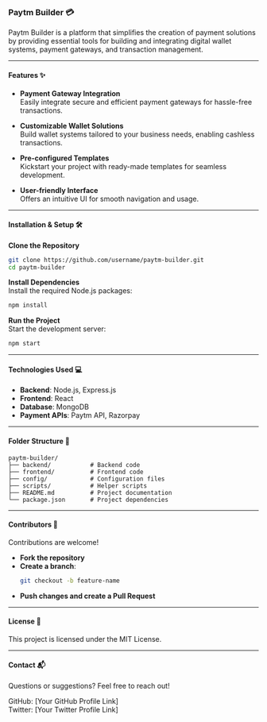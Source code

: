 ### Paytm Builder 💳  
Paytm Builder is a platform that simplifies the creation of payment solutions by providing essential tools for building and integrating digital wallet systems, payment gateways, and transaction management.

---

#### Features ✨  
- **Payment Gateway Integration**  
  Easily integrate secure and efficient payment gateways for hassle-free transactions.  

- **Customizable Wallet Solutions**  
  Build wallet systems tailored to your business needs, enabling cashless transactions.  

- **Pre-configured Templates**  
  Kickstart your project with ready-made templates for seamless development.  

- **User-friendly Interface**  
  Offers an intuitive UI for smooth navigation and usage.  

---

#### Installation & Setup 🛠️  
**Clone the Repository**  
```bash  
git clone https://github.com/username/paytm-builder.git  
cd paytm-builder  
```  

**Install Dependencies**  
Install the required Node.js packages:  
```bash  
npm install  
```  

**Run the Project**  
Start the development server:  
```bash  
npm start  
```  

---

#### Technologies Used 💻  
- **Backend**: Node.js, Express.js  
- **Frontend**: React  
- **Database**: MongoDB  
- **Payment APIs**: Paytm API, Razorpay  

---

#### Folder Structure 📂  
```
paytm-builder/  
├── backend/           # Backend code  
├── frontend/          # Frontend code  
├── config/            # Configuration files  
├── scripts/           # Helper scripts  
├── README.md          # Project documentation  
└── package.json       # Project dependencies  
```  

---

#### Contributors 🤝  
Contributions are welcome!  

- **Fork the repository**  
- **Create a branch**:  
  ```bash  
  git checkout -b feature-name  
  ```  
- **Push changes and create a Pull Request**  

---

#### License 📜  
This project is licensed under the MIT License.  

---

#### Contact 📬  
Questions or suggestions? Feel free to reach out!  

GitHub: [Your GitHub Profile Link]  
Twitter: [Your Twitter Profile Link]  
